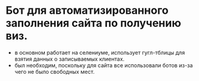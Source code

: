 # Бот для автоматизированного заполнения сайта по получению виз. 
- в основном работает на селениуме, использует гугл-тблицы для взятия данных о записываемых клиентах.
- был необходим,  поскольку для сайта все использовали ботов из-за чего не было свободных мест.
